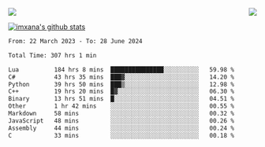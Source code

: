 <p>
  <a href="https://count.getloli.com/"><img src="https://count.getloli.com/get/@xana.readme?theme=moebooru-h"></a>
  <img src="https://weather-icon.journeyad.repl.co/@hangzhou?v=1" align="right">
</p>


<a href="https://github.com/imxana"><img align="center" src="https://github-readme-stats.vercel.app/api?username=imxana&show_icons=true&include_all_commits=true&hide_border=tru&custom_title=imxana%27s%20Github%20Stats" alt="imxana's github stats" /></a> 

<!--START_SECTION:waka-->

```txt
From: 22 March 2023 - To: 28 June 2024

Total Time: 307 hrs 1 min

Lua          184 hrs 8 mins  ███████████████░░░░░░░░░░   59.98 %
C#           43 hrs 35 mins  ███▓░░░░░░░░░░░░░░░░░░░░░   14.20 %
Python       39 hrs 50 mins  ███▒░░░░░░░░░░░░░░░░░░░░░   12.98 %
C++          19 hrs 20 mins  █▓░░░░░░░░░░░░░░░░░░░░░░░   06.30 %
Binary       13 hrs 51 mins  █░░░░░░░░░░░░░░░░░░░░░░░░   04.51 %
Other        1 hr 42 mins    ░░░░░░░░░░░░░░░░░░░░░░░░░   00.55 %
Markdown     58 mins         ░░░░░░░░░░░░░░░░░░░░░░░░░   00.32 %
JavaScript   48 mins         ░░░░░░░░░░░░░░░░░░░░░░░░░   00.26 %
Assembly     44 mins         ░░░░░░░░░░░░░░░░░░░░░░░░░   00.24 %
C            33 mins         ░░░░░░░░░░░░░░░░░░░░░░░░░   00.18 %
```

<!--END_SECTION:waka-->
